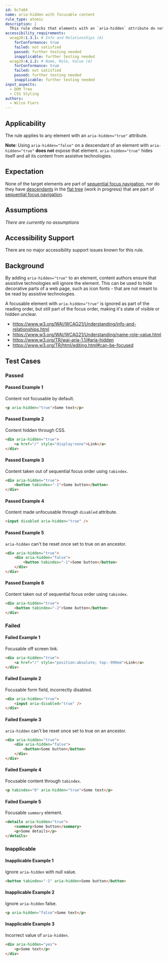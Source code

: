 ```yaml
---
id: 6cfa84
name: aria-hidden with focusable content
rule_type: atomic
description: |
  This rule checks that elements with an `aria-hidden` attribute do not contain focusable elements.
accessibility_requirements:
  wcag20:1.3.1: # Info and Relationships (A)
    forConformance: true
    failed: not satisfied
    passed: further testing needed
    inapplicable: further testing needed
  wcag20:4.1.2: # Name, Role, Value (A)
    forConformance: true
    failed: not satisfied
    passed: further testing needed
    inapplicable: further testing needed
input_aspects:
  - DOM Tree
  - CSS Styling
authors:
  - Wilco Fiers
---
```


## Applicability

The rule applies to any element with an `aria-hidden="true"` attribute.

**Note**: Using `aria-hidden="false"` on a descendant of an element with `aria-hidden="true"` **does not** expose that element. `aria-hidden="true"` hides itself and all its content from assistive technologies.

## Expectation

None of the target elements are part of [sequential focus navigation](https://www.w3.org/TR/html/editing.html#sec-sequential-focus-navigation), nor do they have [descendants](https://www.w3.org/TR/dom41/#concept-tree-descendant) in the [flat tree](https://drafts.csswg.org/css-scoping/#flat-tree) (work in progress) that are part of [sequential focus navigation](https://www.w3.org/TR/html/editing.html#sec-sequential-focus-navigation).

## Assumptions

_There are currently no assumptions_

## Accessibility Support

There are no major accessibility support issues known for this rule.

## Background

By adding `aria-hidden="true"` to an element, content authors ensure that assistive technologies will ignore the element. This can be used to hide decorative parts of a web page, such as icon fonts - that are not meant to be read by assistive technologies.

A focusable element with `aria-hidden="true"` is ignored as part of the reading order, but still part of the focus order, making it's state of visible or hidden unclear.

- https://www.w3.org/WAI/WCAG21/Understanding/info-and-relationships.html
- https://www.w3.org/WAI/WCAG21/Understanding/name-role-value.html
- https://www.w3.org/TR/wai-aria-1.1/#aria-hidden
- https://www.w3.org/TR/html/editing.html#can-be-focused

## Test Cases

### Passed

#### Passed Example 1

Content not focusable by default.

```html
<p aria-hidden="true">Some text</p>
```

#### Passed Example 2

Content hidden through CSS.

```html
<div aria-hidden="true">
	<a href="/" style="display:none">Link</a>
</div>
```

#### Passed Example 3

Content taken out of sequential focus order using `tabindex`.

```html
<div aria-hidden="true">
	<button tabindex="-1">Some button</button>
</div>
```

#### Passed Example 4

Content made unfocusable through `disabled` attribute.

```html
<input disabled aria-hidden="true" />
```

#### Passed Example 5

`aria-hidden` can't be reset once set to true on an ancestor.

```html
<div aria-hidden="true">
	<div aria-hidden="false">
		<button tabindex="-1">Some button</button>
	</div>
</div>
```

#### Passed Example 6

Content taken out of sequential focus order using `tabindex`.

```html
<div aria-hidden="true">
	<button tabindex="-2">Some button</button>
</div>
```

### Failed

#### Failed Example 1

Focusable off screen link.

```html
<div aria-hidden="true">
	<a href="/" style="position:absolute; top:-999em">Link</a>
</div>
```

#### Failed Example 2

Focusable form field, incorrectly disabled.

```html
<div aria-hidden="true">
	<input aria-disabled="true" />
</div>
```

#### Failed Example 3

`aria-hidden` can't be reset once set to true on an ancestor.

```html
<div aria-hidden="true">
	<div aria-hidden="false">
		<button>Some button</button>
	</div>
</div>
```

#### Failed Example 4

Focusable content through `tabindex`.

```html
<p tabindex="0" aria-hidden="true">Some text</p>
```

#### Failed Example 5

Focusable `summary` element.

```html
<details aria-hidden="true">
	<summary>Some button</summary>
	<p>Some details</p>
</details>
```

### Inapplicable

#### Inapplicable Example 1

Ignore `aria-hidden` with null value.

```html
<button tabindex="-1" aria-hidden>Some button</button>
```

#### Inapplicable Example 2

Ignore `aria-hidden` false.

```html
<p aria-hidden="false">Some text</p>
```

#### Inapplicable Example 3

Incorrect value of `aria-hidden`.

```html
<div aria-hidden="yes">
	<p>Some text</p>
</div>
```
